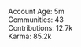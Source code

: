 Account Age: 5m                                                    
Communities: 43                                                    
Contributions: 12.7k                                               
Karma: 85.2k                                                           
